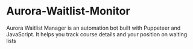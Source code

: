 # Aurora-Waitlist-Monitor
Aurora Waitlist Manager is an automation bot built with Puppeteer and JavaScript. It helps you track course details and your position on waiting lists
